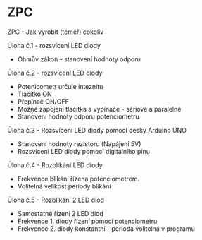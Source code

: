 # ZPC
ZPC - Jak vyrobit (téměř) cokoliv

Úloha č.1 - rozsvícení LED diody
  * Ohmův zákon - stanovení hodnoty odporu

Úloha č.2 - rozsvícení LED diody
  * Potenicometr určuje inteznitu
  * Tlačítko ON
  * Přepínač ON/OFF
  * Možné zapojení tlačítka a vypínače - sériově a paralelně
  * Stanovení hodnoty odporu potenciometru

Úloha č.3 - Rozsvícení LED diody pomocí desky Arduino UNO
  * Stanovení hodnoty rezistoru (Napájení 5V)
  * Rozsvícení LED diody pomocí digitálního pinu

Úloha č.4 - Rozblikání LED diody
  * Frekvence blikání řízena potenciometrem.
  * Volitelná velikost periody blikání

Úloha č.5 - Rozblikání 2 LED diod
  * Samostatné řízení 2 LED diod
  * Frekvence 1. diody řízení pomocí potenciometru
  * Frekvence 2. diody konstantní - perioda volitelná v programu
